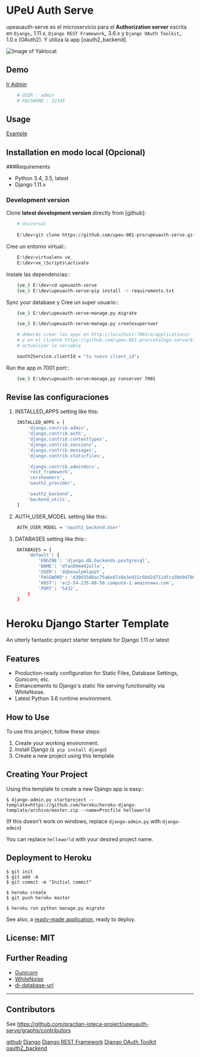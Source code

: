 # UPeU Auth Serve

upeauauth-serve es el microservicio para el **Authorization server** escrita en  `Django`_ 1.11.x, `Django REST Framework`_ 3.6.x y `Django OAuth Toolkit`_ 1.0.x (OAuth2). Y utiliza la app [oauth2_backend].



![Image of Yaktocat](https://github.com/practian-ioteca-project/upeuauth-serve/blob/master/media/doc/e1-authorization_server.png)






## Demo

[Ir Admin](https://upeuauth-serve.herokuapp.com/admin)

```sh
	# USER : admin
	# PASSWORD : 12345
```

## Usage

[Example](https://github.com/upeu-001-pro/catalogo-serve)



## Installation en modo local (Opcional)

###Requirements

* Python 3.4, 3.5, latest
* Django 1.11.x


### Development version


Clone **latest development version** directly from [github]:

```sh
    # Universal
    
    E:\dev>git clone https://github.com/upeu-001-pro/upeuauth-serve.git
```
Cree un entorno virtual::
```sh
    E:\dev>virtualenv ve_
    E:\dev>ve_\Scripts\activate
```
Instale las dependencias::
```sh
    (ve_) E:\dev>cd upeuauth-serve
    (ve_) E:\dev\upeuauth-serve>pip install -r requirements.txt
```
Sync your database y Cree un super usuario::
```sh
    (ve_) E:\dev\upeuauth-serve>manage.py migrate

    (ve_) E:\dev\upeuauth-serve>manage.py createsupersuer

    # deberás crear las apps en http://localhost:7001/o/applications/ 
    # y en el cliente https://github.com/upeu-001-pro/catalogo-serve/blob/master/app/config.js 
    # actualizar la variable

    oauth2Service.clientId = "tu nuevo client_id";
```


Run the app in 7001 port::
```sh
    (ve_) E:\dev\upeuauth-serve>manage.py runserver 7001
```



## Revise las configuraciones


1. INSTALLED_APPS setting like this:

```sh
	INSTALLED_APPS = [
	    'django.contrib.admin',
	    'django.contrib.auth',
	    'django.contrib.contenttypes',
	    'django.contrib.sessions',
	    'django.contrib.messages',
	    'django.contrib.staticfiles',

	    'django.contrib.admindocs',
	    'rest_framework',
	    'corsheaders',
	    'oauth2_provider',

	    'oauth2_backend',
	    'backend_utils',
	]
```
2. AUTH_USER_MODEL setting like this::
```sh
	AUTH_USER_MODEL = 'oauth2_backend.User' 
```
3. DATABASES setting like this::

```sh
	DATABASES = {
	    'default': {
	        'ENGINE': 'django.db.backends.postgresql',
	        'NAME': 'dfan09m442ulle',
	        'USER': 'dqbaswlpmlqopt',
	        'PASSWORD': 'd3065588ac75a6e87a9e3e915c60d2d711dfca3bb9d708f330aaec7861fa1d81',
	        'HOST': 'ec2-54-235-88-58.compute-1.amazonaws.com',
	        'PORT': '5432',
	    }
	}
```

# Heroku Django Starter Template

An utterly fantastic project starter template for Django 1.11 or latest

## Features

- Production-ready configuration for Static Files, Database Settings, Gunicorn, etc.
- Enhancements to Django's static file serving functionality via WhiteNoise.
- Latest Python 3.6 runtime environment. 

## How to Use

To use this project, follow these steps:

1. Create your working environment.
2. Install Django (`$ pip install django`)
3. Create a new project using this template

## Creating Your Project

Using this template to create a new Django app is easy::

    $ django-admin.py startproject --template=https://github.com/heroku/heroku-django-template/archive/master.zip --name=Procfile helloworld

(If this doesn't work on windows, replace `django-admin.py` with `django-admin`)

You can replace ``helloworld`` with your desired project name.

## Deployment to Heroku

    $ git init
    $ git add -A
    $ git commit -m "Initial commit"

    $ heroku create
    $ git push heroku master

    $ heroku run python manage.py migrate

See also, a [ready-made application](https://github.com/heroku/python-getting-started), ready to deploy.


## License: MIT

## Further Reading

- [Gunicorn](https://warehouse.python.org/project/gunicorn/)
- [WhiteNoise](https://warehouse.python.org/project/whitenoise/)
- [dj-database-url](https://warehouse.python.org/project/dj-database-url/)


-------
Contributors
-------

See https://github.com/practian-ioteca-project/upeuauth-serve/graphs/contributors

[github](https://github.com/upeu-001-pro/upeuauth-serve)
[Django](https://www.djangoproject.com)
[Django REST Framework](http://www.django-rest-framework.org)
[Django OAuth Toolkit](https://django-oauth-toolkit.readthedocs.io)
[oauth2_backend](https://github.com/practian-reapps/django-oauth2-backend)

